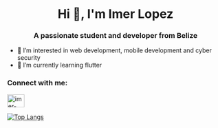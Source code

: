 <h1 align="center">Hi 👋, I'm Imer Lopez</h1>
<h3 align="center">A passionate student and developer from Belize</h3>


- 👀 I’m interested in web development, mobile development and cyber security
- 🌱 I’m currently learning flutter

<h3 align="left">Connect with me:</h3>
<p align="left">
<a href="https://linkedin.com/in/imer-lopez-98b394198" target="blank"><img align="center" src="https://raw.githubusercontent.com/rahuldkjain/github-profile-readme-generator/master/src/images/icons/Social/linked-in-alt.svg" alt="imer-lopez-98b394198" height="30" width="40" /></a>
</p>


[![Top Langs](https://github-readme-stats.vercel.app/api/top-langs/?username=imerlopez&layout=compact)](https://github.com/anuraghazra/github-readme-stats)

